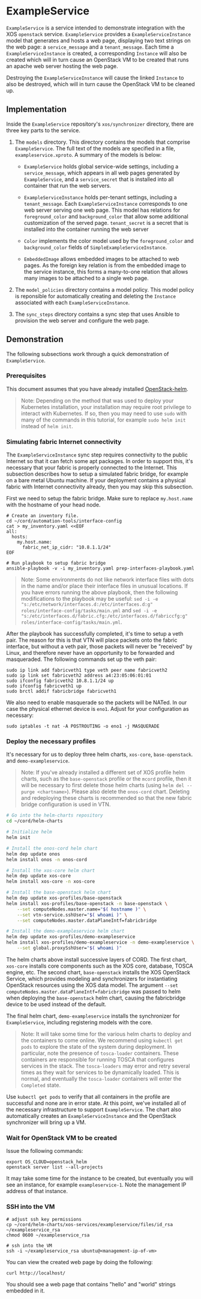 # ExampleService #

`ExampleService` is a service intended to demonstrate integration with the XOS `openstack` service. `ExampleService` provides a `ExampleServiceInstance` model that generates and hosts a web page, displaying two text strings on the web page: a `service_message` and a `tenant_message`. Each time a `ExampleServiceInstance` is created, a corresponding `Instance` will also be created which will in turn cause an OpenStack VM to be created that runs an apache web server hosting the web page.

Destroying the `ExampleServiceInstance` will cause the linked `Instance` to also be destroyed, which will in turn cause the OpenStack VM to be cleaned up.

## Implementation ##

Inside the `ExampleService` repository's `xos/synchronizer` directory, there are three key parts to the service.

1. The `models` directory. This directory contains the models that comprise `ExampleService`. The full text of the models are specified in a file, `exampleservice.xproto`. A summary of the models is below:

    * `ExampleService` holds global service-wide settings, including a `service_message`, which appears in all web pages generated by `ExampleService`, and a `service_secret` that is installed into all container that run the web servers.

    * `ExampleServiceInstance` holds per-tenant settings, including a `tenant_message`. Each `ExampleServiceInstance` corresponds to one web server serving one web page. This model has relations for `foreground_color` and `background_color` that allow some additional customization of the served page. `tenant_secret` is a secret that is installed into the container running the web server

    * `Color` implements the color model used by the `foreground_color` and `background_color` fields of `SimpleExampleServiceInstance`.

    * `EmbeddedImage` allows embedded images to be attached to web pages. As the foreign key relation is from the embedded image to the service instance, this forms a many-to-one relation that allows many images to be attached to a single web page. 

2. The `model_policies` directory contains a model policy. This model policy is reponsible for automatically creating and deleting the `Instance` associated with each `ExampleServiceInstance`. 

3. The `sync_steps` directory contains a sync step that uses Ansible to provision the web server and configure the web page.

## Demonstration ##

The following subsections work through a quick demonstration of `ExampleService`. 

### Prerequisites ###

This document assumes that you have already installed [OpenStack-helm](../prereqs/openstack-helm). 

> Note: Depending on the method that was used to deploy your Kubernetes installation, your installation may require root privilege to interact with Kubernetes. If so, then you may need to use `sudo` with many of the commands in this tutorial, for example `sudo helm init` instead of `helm init`. 

### Simulating fabric Internet connectivity ###

The `ExampleServiceInstance` sync step requires connectivity to the public Internet so that it can fetch some apt packages. In order to support this, it's necessary that your fabric is properly connected to the Internet. This subsection describes how to setup a simulated fabric bridge, for example on a bare metal Ubuntu machine. If your deployment contains a physical fabric with Internet connectivity already, then you may skip this subsection. 

First we need to setup the fabric bridge. Make sure to replace `my.host.name` with the hostname of your head node.

```shell
# Create an inventory file.
cd ~/cord/automation-tools/interface-config
cat > my_inventory.yaml <<EOF
all:
  hosts:
    my.host.name:
      fabric_net_ip_cidr: "10.8.1.1/24"
EOF

# Run playbook to setup fabric bridge
ansible-playbook -v -i my_inventory.yaml prep-interfaces-playbook.yaml
```

> Note: Some environments do not like network interface files with dots in the name and/or place their interface files in unusual locations. If you have errors running the above playbook, then the following modifications to the playbook may be useful: `sed -i -e "s:/etc/network/interfaces.d:/etc/interfaces.d:g" roles/interface-config/tasks/main.yml` and `sed -i -e "s:/etc/interfaces.d/fabric.cfg:/etc/interfaces.d/fabriccfg:g" roles/interface-config/tasks/main.yml`.

After the playbook has successfully completed, it's time to setup a veth pair. The reason for this is that VTN will place packets onto the fabric interface, but without a veth pair, those packets will never be "received" by Linux, and therefore never have an opportunity to be forwarded and masqueraded. The following commands set up the veth pair:

```shell
sudo ip link add fabricveth1 type veth peer name fabricveth2
sudo ip link set fabricveth2 address a4:23:05:06:01:01
sudo ifconfig fabricveth2 10.8.1.1/24 up
sudo ifconfig fabricveth1 up
sudo brctl addif fabricbridge fabricveth1
```

We also need to enable masquerade so the packets will be NATed. In our case the physical ethernet device is `eno1`. Adjust for your configuration as necessary:

```shell
sudo iptables -t nat -A POSTROUTING -o eno1 -j MASQUERADE
```

### Deploy the necessary profiles ###

It's necessary for us to deploy three helm charts, `xos-core`, `base-openstack`. and `demo-exampleservice`. 

> Note: If you've already installed a different set of XOS profile helm charts, such as the `base-openstack` profile or the `mcord` profile, then it will be necessary to first delete those helm charts (using `helm del --purge <chartname>`). Please also delete the `onos-cord` chart. Deleting and redeploying these charts is recommended so that the new fabric bridge configuration is used in VTN.  

```bash
# Go into the helm-charts repository
cd ~/cord/helm-charts

# Initialize helm
helm init

# Install the onos-cord helm chart
helm dep update onos
helm install onos -n onos-cord

# Install the xos-core helm chart
helm dep update xos-core
helm install xos-core -n xos-core

# Install the base-openstack helm chart
helm dep update xos-profiles/base-openstack
helm install xos-profiles/base-openstack -n base-openstack \
    --set computeNodes.master.name="$( hostname )" \
    --set vtn-service.sshUser="$( whoami )" \
    --set computeNodes.master.dataPlaneIntf=fabricbridge

# Install the demo-exampleservice helm chart
helm dep update xos-profiles/demo-exampleservice
helm install xos-profiles/demo-exampleservice -n demo-exampleservice \
    --set global.proxySshUser="$( whoami )"
```

The helm charts above install successive layers of CORD. The first chart, `xos-core` installs core components such as the XOS core, database, TOSCA engine, etc. The second chart, `base-openstack` installs the XOS OpenStack Service, which provides modeling and synchronizers for instantiating OpenStack resources using the XOS data model. The argument `--set computeNodes.master.dataPlaneIntf=fabricbridge` was passed to helm when deploying the `base-openstack` helm chart, causing the fabricbridge device to be used instead of the default.

The final helm chart, `demo-exampleservice` installs the synchronizer for `ExampleService`, including registering models with the core.

> Note: It will take some time for the various helm charts to deploy and the containers to come online. We recommend using `kubectl get pods` to explore the state of the system during deployment. In particular, note the presence of `tosca-loader` containers. These containers are responsible for running TOSCA that configures services in the stack. The `tosca-loaders` may error and retry several times as they wait for services to be dynamically loaded. This is normal, and eventually the `tosca-loader` containers will enter the `Completed` state.

Use `kubectl get pods` to verify that all containers in the profile are successful and none are in error state. At this point, we've installed all of the necessary infrastructure to support `ExampleService`. The chart also automatically creates an `ExampleServiceInstance` and the OpenStack synchronizer will bring up a VM.

### Wait for OpenStack VM to be created ###

Issue the following commands:

```shell
export OS_CLOUD=openstack_helm
openstack server list --all-projects
```

It may take some time for the instance to be created, but eventually you will see an instance, for example `exampleservice-1`. Note the management IP address of that instance.

### SSH into the VM ###

```shell
# adjust ssh key permissions
cp ~/cord/helm-charts/xos-services/exampleservice/files/id_rsa ~/exampleservice_rsa
chmod 0600 ~/exampleservice_rsa

# ssh into the VM
ssh -i ~/exampleservice_rsa ubuntu@<management-ip-of-vm>
```

You can view the created web page by doing the following:

```shell
curl http://localhost/
```

You should see a web page that contains "hello" and "world" strings embedded in it.
